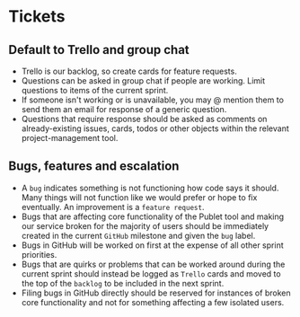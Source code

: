 Tickets
=======

## Default to Trello and group chat

* Trello is our backlog, so create cards for feature requests.
* Questions can be asked in group chat if people are working. Limit questions to items of the current sprint.
* If someone isn't working or is unavailable, you may @ mention them to send them an email for response of a generic question.
* Questions that require response should be asked as comments on already-existing issues, cards, todos or other objects within the relevant project-management tool.

## Bugs, features and escalation

* A `bug` indicates something is not functioning how code says it should. Many things will not function like we would prefer or hope to fix eventually. An improvement is a `feature request`.
* Bugs that are affecting core functionality of the Publet tool and making our service broken for the majority of users should be immediately created in the current `GitHub` milestone and given the `bug` label.
* Bugs in GitHub will be worked on first at the expense of all other sprint priorities. 
* Bugs that are quirks or problems that can be worked around during the current sprint should instead be logged as `Trello` cards and moved to the top of the `backlog` to be included in the next sprint.
* Filing bugs in GitHub directly should be reserved for instances of broken core functionality and not for something affecting a few isolated users.
